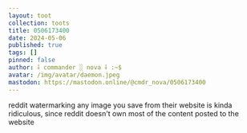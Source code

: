 ```yaml
---
layout: toot
collection: toots
title: 0506173400
date: 2024-05-06
published: true
tags: []
pinned: false
author: ⸸ commander ░ nova ⸸ :~$
avatar: /img/avatar/daemon.jpeg
mastodon: https://mastodon.online/@cmdr_nova/0506173400
---
```


reddit watermarking any image you save from their website is kinda ridiculous, since reddit doesn't own most of the content posted to the website
